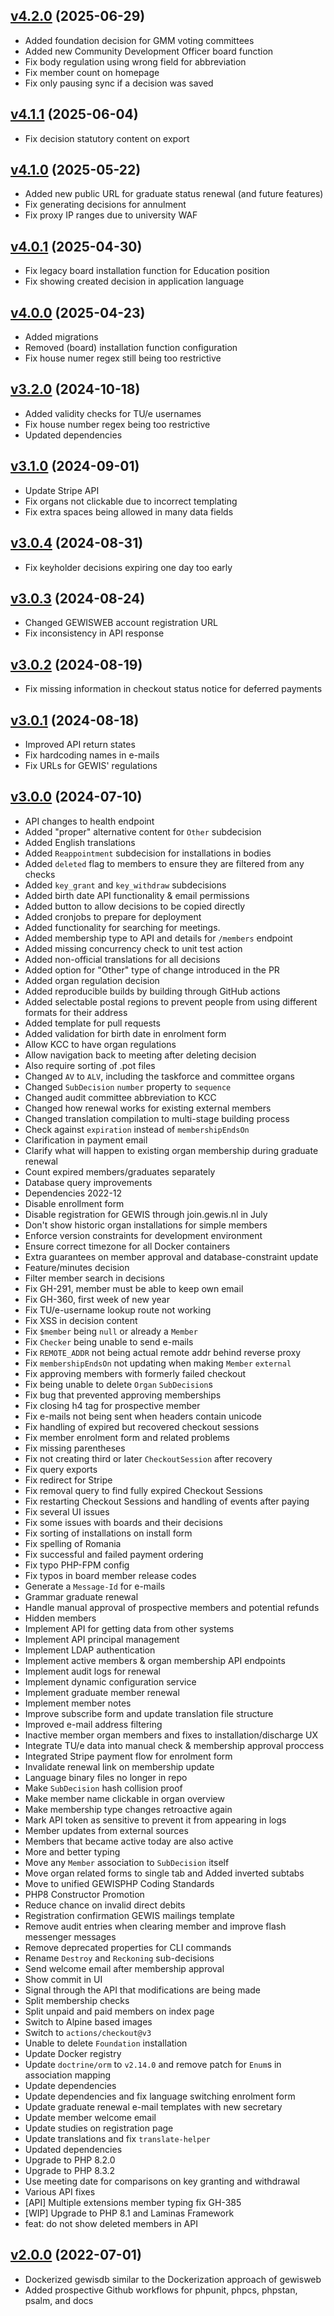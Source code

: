 ## [v4.2.0](https://github.com/GEIWS/gewisdb/tree/v4.2.0) (2025-06-29)

* Added foundation decision for GMM voting committees
* Added new Community Development Officer board function
* Fix body regulation using wrong field for abbreviation
* Fix member count on homepage
* Fix only pausing sync if a decision was saved

## [v4.1.1](https://github.com/GEIWS/gewisdb/tree/v4.1.1) (2025-06-04)

* Fix decision statutory content on export

## [v4.1.0](https://github.com/GEIWS/gewisdb/tree/v4.1.0) (2025-05-22)

* Added new public URL for graduate status renewal (and future features)
* Fix generating decisions for annulment
* Fix proxy IP ranges due to university WAF

## [v4.0.1](https://github.com/GEIWS/gewisdb/tree/v4.0.1) (2025-04-30)

* Fix legacy board installation function for Education position
* Fix showing created decision in application language

## [v4.0.0](https://github.com/GEIWS/gewisdb/tree/v4.0.0) (2025-04-23)

* Added migrations
* Removed (board) installation function configuration
* Fix house numer regex still being too restrictive

## [v3.2.0](https://github.com/GEWIS/gewisdb/tree/v3.2.0) (2024-10-18)

* Added validity checks for TU/e usernames
* Fix house number regex being too restrictive
* Updated dependencies

## [v3.1.0](https://github.com/GEWIS/gewisdb/tree/v3.1.0) (2024-09-01)

* Update Stripe API
* Fix organs not clickable due to incorrect templating
* Fix extra spaces being allowed in many data fields

## [v3.0.4](https://github.com/GEWIS/gewisdb/tree/v3.0.4) (2024-08-31)

* Fix keyholder decisions expiring one day too early

## [v3.0.3](https://github.com/GEWIS/gewisdb/tree/v3.0.3) (2024-08-24)

* Changed GEWISWEB account registration URL
* Fix inconsistency in API response

## [v3.0.2](https://github.com/GEWIS/gewisdb/tree/v3.0.2) (2024-08-19)

* Fix missing information in checkout status notice for deferred payments

## [v3.0.1](https://github.com/GEWIS/gewisdb/tree/v3.0.1) (2024-08-18)

* Improved API return states
* Fix hardcoding names in e-mails
* Fix URLs for GEWIS' regulations

## [v3.0.0](https://github.com/GEWIS/gewisdb/tree/v3.0.0) (2024-07-10)

* API changes to health endpoint
* Added "proper" alternative content for `Other` subdecision
* Added English translations
* Added `Reappointment` subdecision for installations in bodies
* Added `deleted` flag to members to ensure they are filtered from any checks
* Added `key_grant` and `key_withdraw` subdecisions
* Added birth date API functionality & email permissions
* Added button to allow decisions to be copied directly
* Added cronjobs to prepare for deployment
* Added functionality for searching for meetings.
* Added membership type to API and details for `/members` endpoint
* Added missing concurrency check to unit test action
* Added non-official translations for all decisions
* Added option for "Other" type of change introduced in the PR
* Added organ regulation decision
* Added reproducible builds by building through GitHub actions
* Added selectable postal regions to prevent people from using different formats for their address
* Added template for pull requests
* Added validation for birth date in enrolment form
* Allow KCC to have organ regulations
* Allow navigation back to meeting after deleting decision
* Also require sorting of .pot files
* Changed `AV` to `ALV`, including the taskforce and committee organs
* Changed `SubDecision` `number` property to `sequence`
* Changed audit committee abbreviation to KCC
* Changed how renewal works for existing external members
* Changed translation compilation to multi-stage building process
* Check against `expiration` instead of `membershipEndsOn`
* Clarification in payment email
* Clarify what will happen to existing organ membership during graduate renewal
* Count expired members/graduates separately
* Database query improvements
* Dependencies 2022-12
* Disable enrollment form
* Disable registration for GEWIS through join.gewis.nl in July
* Don't show historic organ installations for simple members
* Enforce version constraints for development environment
* Ensure correct timezone for all Docker containers
* Extra guarantees on member approval and database-constraint update
* Feature/minutes decision
* Filter member search in decisions
* Fix GH-291, member must be able to keep own email
* Fix GH-360, first week of new year
* Fix TU/e-username lookup route not working
* Fix XSS in decision content
* Fix `$member` being `null` or already a `Member`
* Fix `Checker` being unable to send e-mails
* Fix `REMOTE_ADDR` not being actual remote addr behind reverse proxy
* Fix `membershipEndsOn` not updating when making `Member` `external`
* Fix approving members with formerly failed checkout
* Fix being unable to delete `Organ` `SubDecision`s
* Fix bug that prevented approving memberships
* Fix closing h4 tag for prospective member
* Fix e-mails not being sent when headers contain unicode
* Fix handling of expired but recovered checkout sessions
* Fix member enrolment form and related problems
* Fix missing parentheses
* Fix not creating third or later `CheckoutSession` after recovery
* Fix query exports
* Fix redirect for Stripe
* Fix removal query to find fully expired Checkout Sessions
* Fix restarting Checkout Sessions and handling of events after paying
* Fix several UI issues
* Fix some issues with boards and their decisions
* Fix sorting of installations on install form
* Fix spelling of Romania
* Fix successful and failed payment ordering
* Fix typo PHP-FPM config
* Fix typos in board member release codes
* Generate a `Message-Id` for e-mails
* Grammar graduate renewal
* Handle manual approval of prospective members and potential refunds
* Hidden members
* Implement API for getting data from other systems
* Implement API principal management
* Implement LDAP authentication
* Implement active members & organ membership API endpoints
* Implement audit logs for renewal
* Implement dynamic configuration service
* Implement graduate member renewal
* Implement member notes
* Improve subscribe form and update translation file structure
* Improved e-mail address filtering
* Inactive member organ members and fixes to installation/discharge UX
* Integrate TU/e data into manual check & membership approval proccess
* Integrated Stripe payment flow for enrolment form
* Invalidate renewal link on membership update
* Language binary files no longer in repo
* Make `SubDecision` hash collision proof
* Make member name clickable in organ overview
* Make membership type changes retroactive again
* Mark API token as sensitive to prevent it from appearing in logs
* Member updates from external sources
* Members that became active today are also active
* More and better typing
* Move any `Member` association to `SubDecision` itself
* Move organ related forms to single tab and Added inverted subtabs
* Move to unified GEWISPHP Coding Standards
* PHP8 Constructor Promotion
* Reduce chance on invalid direct debits
* Registration confirmation GEWIS mailings template
* Remove audit entries when clearing member and improve flash messenger messages
* Remove deprecated properties for CLI commands
* Rename `Destroy` and `Reckoning` sub-decisions
* Send welcome email after membership approval
* Show commit in UI
* Signal through the API that modifications are being made
* Split membership checks
* Split unpaid and paid members on index page
* Switch to Alpine based images
* Switch to `actions/checkout@v3`
* Unable to delete `Foundation` installation
* Update Docker registry
* Update `doctrine/orm` to `v2.14.0` and remove patch for `Enum`s in association mapping
* Update dependencies
* Update dependencies and fix language switching enrolment form
* Update graduate renewal e-mail templates with new secretary
* Update member welcome email
* Update studies on registration page
* Update translations and fix `translate-helper`
* Updated dependencies
* Upgrade to PHP 8.2.0
* Upgrade to PHP 8.3.2
* Use meeting date for comparisons on key granting and withdrawal
* Various API fixes
* [API] Multiple extensions member typing fix GH-385
* [WIP] Upgrade to PHP 8.1 and Laminas Framework
* feat: do not show deleted members in API

## [v2.0.0](https://github.com/GEWIS/gewisdb/tree/v2.0.0) (2022-07-01)

* Dockerized gewisdb similar to the Dockerization approach of gewisweb
* Added prospective Github workflows for phpunit, phpcs, phpstan, psalm, and docs
